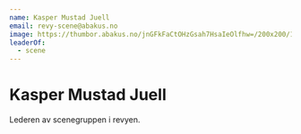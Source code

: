 ```yaml
---
name: Kasper Mustad Juell
email: revy-scene@abakus.no
image: https://thumbor.abakus.no/jnGFkFaCtOHzGsah7HsaIeOlfhw=/200x200/1000004712.png
leaderOf:
  - scene
---
```


# Kasper Mustad Juell

Lederen av scenegruppen i revyen.
